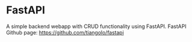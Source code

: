 # FastAPI

A simple backend webapp with CRUD functionality using FastAPI.
FastAPI Github page: https://github.com/tiangolo/fastapi
